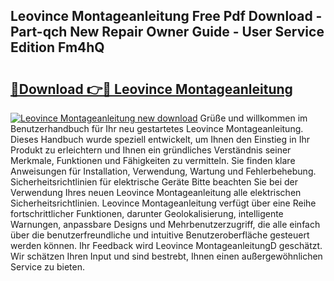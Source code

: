 ## Leovince Montageanleitung Free Pdf Download - Part-qch New Repair Owner Guide - User Service Edition Fm4hQ

# <h2><a href="http://df8y7w.blite.top/?on=Leovince+Montageanleitung">🔗Download 👉🔴 Leovince Montageanleitung</a></h2>

[![Leovince Montageanleitung new download](https://i.imgur.com/lujVjoI.png)](http://df8y7w.blite.top/?on=Leovince+Montageanleitung)
Grüße und willkommen im Benutzerhandbuch für Ihr neu gestartetes Leovince Montageanleitung. Dieses Handbuch wurde speziell entwickelt, um Ihnen den Einstieg in Ihr Produkt zu erleichtern und Ihnen ein gründliches Verständnis seiner Merkmale, Funktionen und Fähigkeiten zu vermitteln. Sie finden klare Anweisungen für Installation, Verwendung, Wartung und Fehlerbehebung. Sicherheitsrichtlinien für elektrische Geräte Bitte beachten Sie bei der Verwendung Ihres neuen Leovince Montageanleitung alle elektrischen Sicherheitsrichtlinien. Leovince Montageanleitung verfügt über eine Reihe fortschrittlicher Funktionen, darunter Geolokalisierung, intelligente Warnungen, anpassbare Designs und Mehrbenutzerzugriff, die alle einfach über die benutzerfreundliche und intuitive Benutzeroberfläche gesteuert werden können. Ihr Feedback wird Leovince MontageanleitungD geschätzt. Wir schätzen Ihren Input und sind bestrebt, Ihnen einen außergewöhnlichen Service zu bieten.
